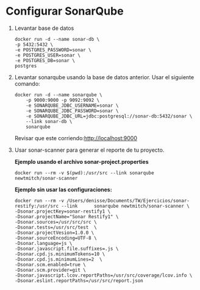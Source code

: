 # Configurar SonarQube
1. Levantar base de datos
    ```
    docker run -d --name sonar-db \
    -p 5432:5432 \
    -e POSTGRES_PASSWORD=sonar \
    -e POSTGRES_USER=sonar \
    -e POSTGRES_DB=sonar \ 
    postgres
    ```
    
1. Levantar sonarqube usando la base de datos anterior. Usar el siguiente comando: 
    ```
    docker run -d --name sonarqube \
        -p 9000:9000 -p 9092:9092 \
        -e SONARQUBE_JDBC_USERNAME=sonar \
        -e SONARQUBE_JDBC_PASSWORD=sonar \
        -e SONARQUBE_JDBC_URL=jdbc:postgresql://sonar-db:5432/sonar \
        --link sonar-db \
        sonarqube
    ```
    Revisar que este corriendo:[http://localhost:9000](http://localhost:9000)   
1. Usar sonar-scanner para generar el reporte de tu proyecto.

    **Ejemplo usando el archivo sonar-project.properties**
    
    ```
    docker run --rm -v $(pwd):/usr/src --link sonarqube newtmitch/sonar-scanner
    ```
    
    **Ejemplo sin usar las configuraciones:**
    ```
    docker run --rm -v /Users/denisse/Documents/TW/Ejercicios/sonar-restify:/usr/src --link      sonarqube newtmitch/sonar-scanner \
    -Dsonar.projectKey=sonar-restify1 \
    -Dsonar.projectName="Sonar Restify1" \
    -Dsonar.sources=/usr/src/src \
    -Dsonar.tests=/usr/src/test  \
    -Dsonar.projectVesion=1.0.0 \
    -Dsonar.sourceEncoding=UTF-8 \
    -Dsonar.language=js \
    -Dsonar.javascript.file.suffixes=.js \
    -Dsonar.cpd.js.minimumTokens=10 \
    -Dsonar.cpd.js.minimumLines=2  \
    -Dsonar.scm.enabled=true \
    -Dsonar.scm.provider=git \
    -Dsonar.javascript.lcov.reportPaths=/usr/src/coverage/lcov.info \
    -Dsonar.eslint.reportPaths=/usr/src/report.json
    ```
